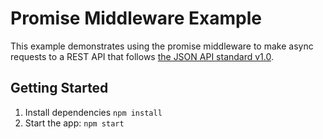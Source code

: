 # Promise Middleware Example

This example demonstrates using the promise middleware to make async requests to a REST API that follows [the JSON API standard v1.0](http://jsonapi.org).

## Getting Started

1. Install dependencies `npm install`
2. Start the app: `npm start`
